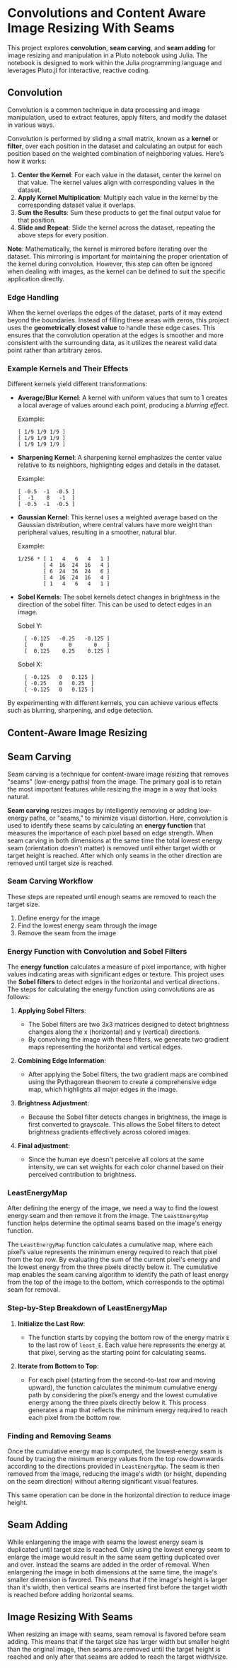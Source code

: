 # Convolutions and Content Aware Image Resizing With Seams


This project explores **convolution**, **seam carving**, and **seam adding** for image resizing and manipulation in a Pluto notebook using Julia. The notebook is designed to work within the Julia programming language and leverages Pluto.jl for interactive, reactive coding.

## Convolution

Convolution is a common technique in data processing and image manipulation, used to extract features, apply filters, and modify the dataset in various ways. 

Convolution is performed by sliding a small matrix, known as a **kernel** or **filter**, over each position in the dataset and calculating an output for each position based on the weighted combination of neighboring values. Here’s how it works:

1. **Center the Kernel**: For each value in the dataset, center the kernel on that value. The kernel values align with corresponding values in the dataset.
2. **Apply Kernel Multiplication**: Multiply each value in the kernel by the corresponding dataset value it overlaps.
3. **Sum the Results**: Sum these products to get the final output value for that position.
4. **Slide and Repeat**: Slide the kernel across the dataset, repeating the above steps for every position.

**Note**: Mathematically, the kernel is mirrored before iterating over the dataset. This mirroring is important for maintaining the proper orientation of the kernel during convolution. However, this step can often be ignored when dealing with images, as the kernel can be defined to suit the specific application directly.

### Edge Handling

When the kernel overlaps the edges of the dataset, parts of it may extend beyond the boundaries. Instead of filling these areas with zeros, this project uses the **geometrically closest value** to handle these edge cases. This ensures that the convolution operation at the edges is smoother and more consistent with the surrounding data, as it utilizes the nearest valid data point rather than arbitrary zeros.

### Example Kernels and Their Effects

Different kernels yield different transformations:

- **Average/Blur Kernel**: A kernel with uniform values that sum to 1 creates a local average of values around each point, producing a *blurring effect*. 

    Example:
    ```
    [ 1/9 1/9 1/9 ]
    [ 1/9 1/9 1/9 ]
    [ 1/9 1/9 1/9 ]
    ```

- **Sharpening Kernel**: A sharpening kernel emphasizes the center value relative to its neighbors, highlighting edges and details in the dataset.

    Example:
    ```
    [ -0.5  -1  -0.5 ]
    [  -1    8   -1  ]
    [ -0.5  -1  -0.5 ]
    ```

- **Gaussian Kernel**: This kernel uses a weighted average based on the Gaussian distribution, where central values have more weight than peripheral values, resulting in a smoother, natural blur.

    Example:
    ```
    1/256 * [ 1   4   6   4   1 ]
            [ 4  16  24  16   4 ]
            [ 6  24  36  24   6 ]
            [ 4  16  24  16   4 ]
            [ 1   4   6   4   1 ]
    ```

- **Sobel Kernels**: The sobel kernels detect changes in brightness in the direction of the sobel filter. This can be used to detect edges in an image.

  Sobel Y:
  ```
    [ -0.125   -0.25   -0.125 ]
    [    0        0       0   ]
    [  0.125    0.25    0.125 ]
  ```
  Sobel X:
  ```
    [ -0.125   0   0.125 ]
    [ -0.25    0   0.25  ]
    [ -0.125   0   0.125 ]
  ```
  
By experimenting with different kernels, you can achieve various effects such as blurring, sharpening, and edge detection.


## Content-Aware Image Resizing

## Seam Carving

Seam carving is a technique for content-aware image resizing that removes "seams" (low-energy paths) from the image. The primary goal is to retain the most important features while resizing the image in a way that looks natural.

**Seam carving** resizes images by intelligently removing or adding low-energy paths, or "seams," to minimize visual distortion. Here, convolution is used to identify these seams by calculating an **energy function** that measures the importance of each pixel based on edge strength.
When seam carving in both dimensions at the same time the total lowest energy seam (orientation doesn't matter) is removed until either target width or target height is reached. After which only seams in the other direction are removed until target size is reached.

### Seam Carving Workflow
These steps are repeated until enough seams are removed to reach the target size.
1. Define energy for the image
2. Find the lowest energy seam through the image
3. Remove the seam from the image

### Energy Function with Convolution and Sobel Filters

The **energy function** calculates a measure of pixel importance, with higher values indicating areas with significant edges or texture. This project uses the **Sobel filters** to detect edges in the horizontal and vertical directions. The steps for calculating the energy function using convolutions are as follows:

1. **Applying Sobel Filters**:
   - The Sobel filters are two 3x3 matrices designed to detect brightness changes along the x (horizontal) and y (vertical) directions.
   - By convolving the image with these filters, we generate two gradient maps representing the horizontal and vertical edges.

2. **Combining Edge Information**:
   - After applying the Sobel filters, the two gradient maps are combined using the Pythagorean theorem to create a comprehensive edge map, which highlights all major edges in the image.

3. **Brightness Adjustment**:
   - Because the Sobel filter detects changes in brightness, the image is first converted to grayscale. This allows the Sobel filters to detect brightness gradients effectively across colored images.

4. **Final adjustment**:
   - Since the human eye doesn't perceive all colors at the same intensity, we can set weights for each color channel based on their perceived contribution to brightness.


### LeastEnergyMap
After defining the energy of the image, we need a way to find the lowest energy seam and then remove it from the image. The `LeastEnergyMap` function helps determine the optimal seams based on the image's energy function.

The `LeastEnergyMap` function calculates a cumulative map, where each pixel’s value represents the minimum energy required to reach that pixel from the top row. By evaluating the sum of the current pixel's energy and the lowest energy from the three pixels directly below it. The cumulative map enables the seam carving algorithm to identify the path of least energy from the top of the image to the bottom, which corresponds to the optimal seam for removal.

### Step-by-Step Breakdown of LeastEnergyMap

1. **Initialize the Last Row**:
   - The function starts by copying the bottom row of the energy matrix `E` to the last row of `least_E`. Each value here represents the energy at that pixel, serving as the starting point for calculating seams.

2. **Iterate from Bottom to Top**:
   - For each pixel (starting from the second-to-last row and moving upward), the function calculates the minimum cumulative energy path by considering the pixel’s energy and the lowest cumulative energy among the three pixels directly below it. This process generates a map that reflects the minimum energy required to reach each pixel from the bottom row.

### Finding and Removing Seams

Once the cumulative energy map is computed, the lowest-energy seam is found by tracing the minimum energy values from the top row downwards according to the directions provided in `LeastEnergyMap`. The seam is then removed from the image, reducing the image's width (or height, depending on the seam direction) without altering significant visual features.

This same operation can be done in the horizontal direction to reduce image height.

## Seam Adding

While enlargening the image with seams the lowest energy seam is duplicated until target size is reached. Only using the lowest energy seam to enlarge the image would result in the same seam getting duplicated over and over. Instead the seams are added in the order of removal. 
When enlargening the image in both dimensions at the same time, the image's smaller dimension is favored. This means that if the image's height is larger than it's width, then vertical seams are inserted first before the target width is reached before adding horizontal seams.

## Image Resizing With Seams

When resizing an image with seams, seam removal is favored before seam adding. This means that if the target size has larger width but smaller height than the original image, then seams are removed until the target height is reached and only after that seams are added to reach the target width/size.
